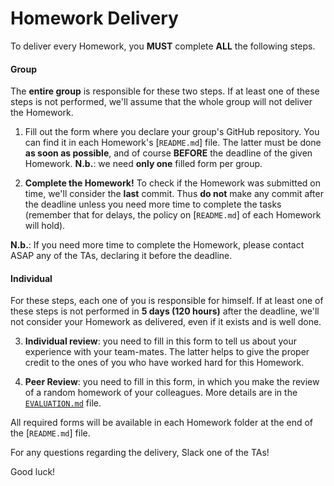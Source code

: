 # Homework Delivery 

To deliver every Homework, you __MUST__ complete __ALL__ the following steps. 

#### Group

The __entire group__ is responsible for these two steps. If at least one of these steps is not performed, we'll assume that the whole group will not deliver the Homework.

1) Fill out the form where you declare your group's GitHub repository. You can find it in each Homework's [`README.md`] file. The latter must be done __as soon as possible__, and of course __BEFORE__ the deadline of the given Homework. __N.b.__: we need __only one__ filled form per group. 

2) __Complete the Homework!__ To check if the Homework was submitted on time, we'll consider the __last__ commit. Thus __do not__ make any commit after the deadline unless you need more time to complete the tasks (remember that for delays, the policy on [`README.md`] of each Homework will hold). 

__N.b.__: If you need more time to complete the Homework, please contact ASAP any of the TAs, declaring it before the deadline. 

#### Individual

For these steps, each one of you is responsible for himself. If at least one of these steps is not performed in __5 days (120 hours)__ after the deadline, we'll not consider your Homework as delivered, even if it exists and is well done.

3) __Individual review__: you need to fill in this form to tell us about your experience with your team-mates. The latter helps to give the proper credit to the ones of you who have worked hard for this Homework.

4) __Peer Review__: you need to fill in this form, in which you make the review of a random homework of your colleagues. More details are in the [`EVALUATION.md`](https://github.com/CriMenghini/ADM-2018/blob/master/EVALUATION.md) file.


All required forms will be available in each Homework folder at the end of the [`README.md`] file.

For any questions regarding the delivery, Slack one of the TAs!

Good luck!
